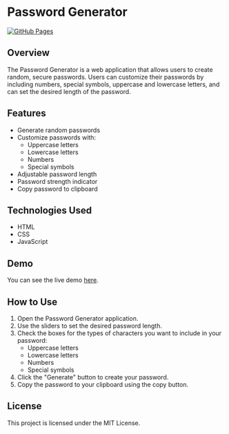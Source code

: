 # Password Generator

[![GitHub Pages](https://img.shields.io/badge/GitHub-Pages-brightgreen)](https://github.com/AdityaKumar2k01)

## Overview

The Password Generator is a web application that allows users to create random, secure passwords. Users can customize their passwords by including numbers, special symbols, uppercase and lowercase letters, and can set the desired length of the password.

## Features

- Generate random passwords
- Customize passwords with:
  - Uppercase letters
  - Lowercase letters
  - Numbers
  - Special symbols
- Adjustable password length
- Password strength indicator
- Copy password to clipboard

## Technologies Used

- HTML
- CSS
- JavaScript

## Demo

You can see the live demo [here](https://github.com/AdityaKumar2k01).

## How to Use

1. Open the Password Generator application.
2. Use the sliders to set the desired password length.
3. Check the boxes for the types of characters you want to include in your password:
    - Uppercase letters
    - Lowercase letters
    - Numbers
    - Special symbols
4. Click the "Generate" button to create your password.
5. Copy the password to your clipboard using the copy button.

## License

This project is licensed under the MIT License.
